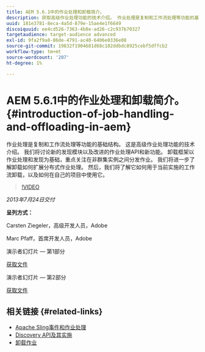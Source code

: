 ```yaml
---
title: AEM 5.6.1中的作业处理和卸载简介。
description: 获取高级作业处理功能的技术介绍。 作业处理是复制和工作流处理等功能的基础结构。 了解发现模块以及改进的作业处理API和新功能。
uuid: 181e3781-8eca-4a5d-879e-15ae4e1f6649
discoiquuid: ee4cd526-7363-4b8e-ad26-c2c937b70327
targetaudience: target-audience advanced
exl-id: 9fa2f9a8-86de-4791-ac40-6406e0336e08
source-git-commit: 19832f1904681d68c102ddbdc8925cebf5dffcb2
workflow-type: tm+mt
source-wordcount: '207'
ht-degree: 1%

---
```


# AEM 5.6.1中的作业处理和卸载简介。 {#introduction-of-job-handling-and-offloading-in-aem}

作业处理是复制和工作流处理等功能的基础结构。 这是高级作业处理功能的技术介绍。 我们将讨论新的发现模块以及改进的作业处理API和新功能。 卸载框架以作业处理和发现为基础，重点关注在非群集实例之间分发作业。 我们将进一步了解卸载如何扩展分布式作业处理。 然后，我们将了解它如何用于当前实施的工作流卸载，以及如何在自己的项目中使用它。

>[!VIDEO](https://video.tv.adobe.com/v/19580/?quality=9)

*2013年7月24日交付*

**呈列方式：**

Carsten Ziegeler，高级开发人员，Adobe

Marc Pfaff，首席开发人员，Adobe

演示者幻灯片 — 第1部分

[获取文件](assets/jobhandling.pdf)

演示者幻灯片 — 第2部分

[获取文件](assets/offloading.pdf)

## 相关链接 {#related-links}

* [Apache Sling事件和作业处理](http://sling.apache.org/documentation/bundles/apache-sling-eventing-and-job-handling.html)
* [Discovery API及其实施](http://sling.apache.org/documentation/bundles/discovery-api-and-impl.html)
* [卸载作业](http://docs.adobe.com/docs/en/cq/current/deploying/offloading.html)

